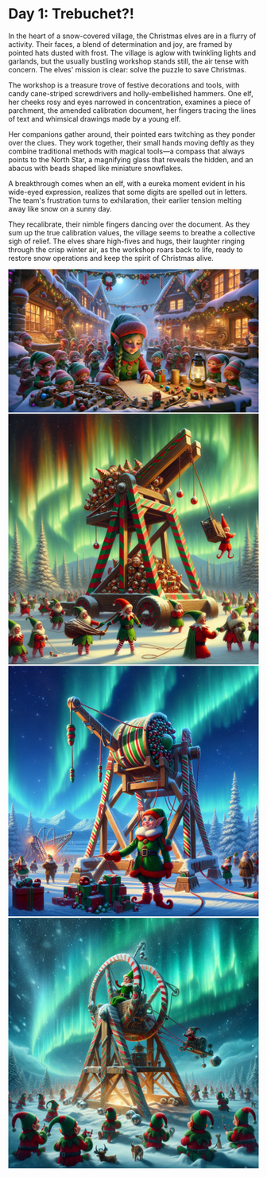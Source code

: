 # Day 1: Trebuchet?!

In the heart of a snow-covered village, the Christmas elves are in a flurry of activity. Their faces, a blend of
determination and joy, are framed by pointed hats dusted with frost. The village is aglow with twinkling lights and
garlands, but the usually bustling workshop stands still, the air tense with concern. The elves' mission is clear: solve
the puzzle to save Christmas.

The workshop is a treasure trove of festive decorations and tools, with candy cane-striped screwdrivers and
holly-embellished hammers. One elf, her cheeks rosy and eyes narrowed in concentration, examines a piece of parchment,
the amended calibration document, her fingers tracing the lines of text and whimsical drawings made by a young elf.

Her companions gather around, their pointed ears twitching as they ponder over the clues. They work together, their
small hands moving deftly as they combine traditional methods with magical tools—a compass that always points to the
North Star, a magnifying glass that reveals the hidden, and an abacus with beads shaped like miniature snowflakes.

A breakthrough comes when an elf, with a eureka moment evident in his wide-eyed expression, realizes that some digits
are spelled out in letters. The team's frustration turns to exhilaration, their earlier tension melting away like snow
on a sunny day.

They recalibrate, their nimble fingers dancing over the document. As they sum up the true calibration values, the
village seems to breathe a collective sigh of relief. The elves share high-fives and hugs, their laughter ringing
through the crisp winter air, as the workshop roars back to life, ready to restore snow operations and keep the spirit
of Christmas alive.


![img_06.png](img_06.png)
![img_01.png](img_01.png)
![img_02.png](img_02.png)
![img_04.png](img_04.png)

